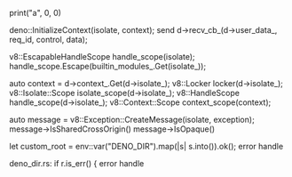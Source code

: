 print("a", 0, 0)

deno::InitializeContext(isolate, context);
	send
		 d->recv_cb_(d->user_data_, req_id, control, data);




v8::EscapableHandleScope handle_scope(isolate);
handle_scope.Escape(builtin_modules_.Get(isolate_));

auto context = d->context_.Get(d->isolate_);
v8::Locker locker(d->isolate_);
v8::Isolate::Scope isolate_scope(d->isolate_);
v8::HandleScope handle_scope(d->isolate_);
v8::Context::Scope context_scope(context);

auto message = v8::Exception::CreateMessage(isolate, exception);
message->IsSharedCrossOrigin()
message->IsOpaque()


let custom_root = env::var("DENO_DIR").map(|s| s.into()).ok();
error handle

deno_dir.rs:
if r.is_err() {
error handle
